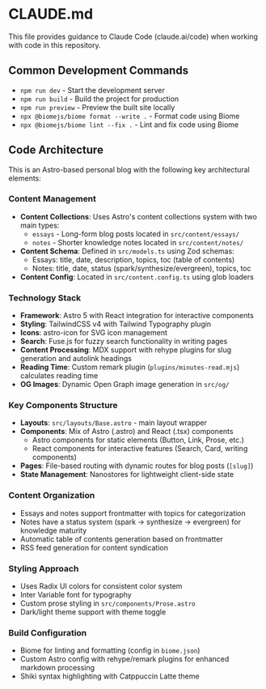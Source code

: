# CLAUDE.md

This file provides guidance to Claude Code (claude.ai/code) when working with code in this repository.

## Common Development Commands

- `npm run dev` - Start the development server
- `npm run build` - Build the project for production
- `npm run preview` - Preview the built site locally
- `npx @biomejs/biome format --write .` - Format code using Biome
- `npx @biomejs/biome lint --fix .` - Lint and fix code using Biome

## Code Architecture

This is an Astro-based personal blog with the following key architectural elements:

### Content Management
- **Content Collections**: Uses Astro's content collections system with two main types:
  - `essays` - Long-form blog posts located in `src/content/essays/`
  - `notes` - Shorter knowledge notes located in `src/content/notes/`
- **Content Schema**: Defined in `src/models.ts` using Zod schemas:
  - Essays: title, date, description, topics, toc (table of contents)
  - Notes: title, date, status (spark/synthesize/evergreen), topics, toc
- **Content Config**: Located in `src/content.config.ts` using glob loaders

### Technology Stack
- **Framework**: Astro 5 with React integration for interactive components
- **Styling**: TailwindCSS v4 with Tailwind Typography plugin
- **Icons**: astro-icon for SVG icon management
- **Search**: Fuse.js for fuzzy search functionality in writing pages
- **Content Processing**: MDX support with rehype plugins for slug generation and autolink headings
- **Reading Time**: Custom remark plugin (`plugins/minutes-read.mjs`) calculates reading time
- **OG Images**: Dynamic Open Graph image generation in `src/og/`

### Key Components Structure
- **Layouts**: `src/layouts/Base.astro` - main layout wrapper
- **Components**: Mix of Astro (.astro) and React (.tsx) components
  - Astro components for static elements (Button, Link, Prose, etc.)
  - React components for interactive features (Search, Card, writing components)
- **Pages**: File-based routing with dynamic routes for blog posts (`[slug]`)
- **State Management**: Nanostores for lightweight client-side state

### Content Organization
- Essays and notes support frontmatter with topics for categorization
- Notes have a status system (spark → synthesize → evergreen) for knowledge maturity
- Automatic table of contents generation based on frontmatter
- RSS feed generation for content syndication

### Styling Approach
- Uses Radix UI colors for consistent color system
- Inter Variable font for typography
- Custom prose styling in `src/components/Prose.astro`
- Dark/light theme support with theme toggle

### Build Configuration
- Biome for linting and formatting (config in `biome.json`)
- Custom Astro config with rehype/remark plugins for enhanced markdown processing
- Shiki syntax highlighting with Catppuccin Latte theme